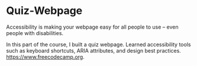 # Quiz-Webpage

Accessibility is making your webpage easy for all people to use – even people with disabilities.

In this part of the course, I built a quiz webpage. Learned accessibility tools such as keyboard shortcuts, ARIA attributes, and design best practices. https://www.freecodecamp.org.
